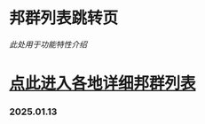 
# 邦群列表跳转页
 *此处用于功能特性介绍*  
# [点此进入各地详细邦群列表](https://zhouseeie.github.io/page/index/a1bq1.html)   


### 2025.01.13


